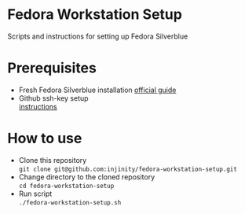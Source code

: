 # Fedora Workstation Setup
Scripts and instructions for setting up Fedora Silverblue

# Prerequisites
- Fresh Fedora Silverblue installation
[official guide](https://docs.fedoraproject.org/en-US/fedora/latest/preparing-boot-media/#_fedora_media_writer)
- Github ssh-key setup  
[instructions](https://github.com/injinity/instructions/blob/main/gtihub_ssh_auth/README.md)

# How to use
- Clone this repository  
`git clone git@github.com:injinity/fedora-workstation-setup.git`
- Change directory to the cloned repository  
`cd fedora-workstation-setup`
- Run script  
`./fedora-workstation-setup.sh`
